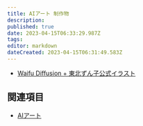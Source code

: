 ```yaml
---
title: AIアート 制作物
description: 
published: true
date: 2023-04-15T06:33:29.987Z
tags: 
editor: markdown
dateCreated: 2023-04-15T06:31:49.583Z
---
```


- [Waifu Diffusion + 東北ずん子公式イラスト](/aiart_works/wd_tohoku_zunko_official)

## 関連項目

- [AIアート](/aiart)
